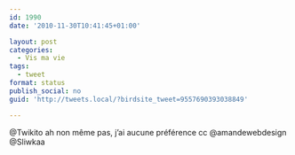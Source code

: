 ```yaml
---
id: 1990
date: '2010-11-30T10:41:45+01:00'

layout: post
categories:
  - Vis ma vie
tags:
  - tweet
format: status
publish_social: no
guid: 'http://tweets.local/?birdsite_tweet=9557690393038849'

---
```


@Twikito ah non même pas, j’ai aucune préférence cc @amandewebdesign @Sliwkaa